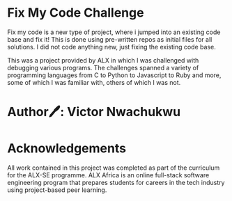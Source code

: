 # Fix My Code Challenge


Fix my code is a new type of project, where i  jumped  into an existing code base and fix it! This is done using pre-written repos as initial files for all solutions. I did  not code  anything new, just fixing the existing code base.

This was a project provided by ALX in which I was challenged with debugging various programs. The challenges spanned a variety of programming languages from C to Python to Javascript to Ruby and more, some of which I was familiar with, others of which I was not.


# Author🖊️:  Victor Nwachukwu <BishopCCC>


# Acknowledgements

All work contained in this project was completed as part of the curriculum for the ALX-SE programme. ALX Africa is an online full-stack software engineering program that prepares students for careers in the tech industry using project-based peer learning. 
